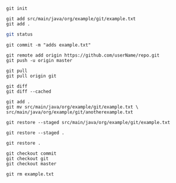 ```{bash}
git init
```
```{bash}
git add src/main/java/org/example/git/example.txt
git add .
```
```bash
git status
```
```{bash}
git commit -m "adds example.txt"
```
```{bash}
git remote add origin https://github.com/userName/repo.git
git push -u origin master
```
```{bash}
git pull
git pull origin git
```
```{bash}
git diff
git diff --cached
```
```{bash}
git add .
git mv src/main/java/org/example/git/example.txt \
src/main/java/org/example/git/anotherexample.txt
```
```{bash}
git restore --staged src/main/java/org/example/git/example.txt
```
```{bash}
git restore --staged .
```
```{bash}
git restore .
```
```{bash}
git checkout commit
git checkout git
git checkout master
```
```{bash}
git rm example.txt
```